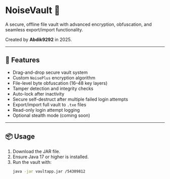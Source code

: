# NoiseVault 🔐
A secure, offline file vault with advanced encryption, obfuscation, and seamless export/import functionality.

Created by **Abdik9292** in 2025.

---

## 🧰 Features

- Drag-and-drop secure vault system
- Custom `NoisePlus` encryption algorithm
- File-level byte obfuscation (16–48 key layers)
- Tamper detection and integrity checks
- Auto-lock after inactivity
- Secure self-destruct after multiple failed login attempts
- Export/import full vault to `.txe` files
- Read-only login attempt logging
- Optional stealth mode (coming soon)

---

## 📦 Usage

1. Download the JAR file.
2. Ensure Java 17 or higher is installed.
3. Run the vault with:  
   ```bash
   java -jar vaultapp.jar /54309812
